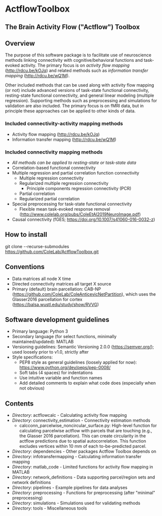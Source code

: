 # ActflowToolbox
## The Brain Activity Flow ("Actflow") Toolbox

## Overview
The purpose of this software package is to facilitate use of neuroscience methods linking connectivity with cognitive/behavioral functions and task-evoked activity. The primary focus is on _activity flow mapping_ (http://rdcu.be/kOJq) and related methods such as _information transfer mapping_ (http://rdcu.be/wQ1M).

Other included methods that can be used along with activity flow mapping (or not) include advanced versions of task-state functional connectivity, resting-state functional connectivity, and general linear modeling (multiple regression). Supporting methods such as preprocessing and simulations for validation are also included. The primary focus is on fMRI data, but in principle these approaches can be applied to other kinds of data.

### Included connectivity-activity mapping methods
* Activity flow mapping (http://rdcu.be/kOJq)
* Information transfer mapping (http://rdcu.be/wQ1M)

### Included connectivity mapping methods
* _All methods can be applied to resting-state or task-state data_
* Correlation-based functional connectivity
* Multiple regression and partial correlation function connectivity
	* Multiple regression connectivity
	* Regularized multiple regression connectivity
		* Principle components regression connectivity (PCR)
	* Partial correlation
	* Regularized partial correlation
* Special preprocessing for task-state functional connectivity
	* Flexible mean task-evoked response removal (http://www.colelab.org/pubs/ColeEtAl2019NeuroImage.pdf)
* Causal connectivity (fGES; https://doi.org/10.1007/s41060-016-0032-z)

## How to install

git clone --recurse-submodules https://github.com/ColeLab/ActflowToolbox.git

## Conventions
* Data matrices all node X time
* Directed connectivity matrices all target X source
* Primary (default) brain parcellation: CAB-NP (https://github.com/ColeLab/ColeAnticevicNetPartition), which uses the Glasser2016 parcellation for cortex (https://balsa.wustl.edu/study/show/RVVG)

## Software development guidelines
* Primary language: Python 3
* Secondary language (for select functions, minimally maintained/updated): MATLAB
* Versioning guidelines: Semantic Versioning 2.0.0 (https://semver.org/); used loosely prior to v1.0, strictly after
* Style specifications:
	* PEP8 style as general guidelines (loosely applied for now): https://www.python.org/dev/peps/pep-0008/
	* Soft tabs (4 spaces) for indentations
	* Use intuitive variable and function names
	* Add detailed comments to explain what code does (especially when not obvious)

## Contents
* _Directory_: actflowcalc - Calculating activity flow mapping
* _Directory_: connectivity_estimation - Connectivity estimation methods
	* calcconn_parcelwise_noncircular_surface.py: High-level function for calculating parcelwise actflow with parcels that are touching (e.g., the Glasser 2016 parcellation). This can create circularity in the actflow predictions due to spatial autocorrelation. This function excludes vertices within 10 mm of each to-be-predicted parcel.
* _Directory_: dependencies - Other packages Actflow Toolbox depends on
* _Directory_: infotransfermapping - Calculating information transfer mapping
* _Directory_: matlab_code - Limited functions for activity flow mapping in MATLAB
* _Directory_: network_definitions - Data supporting parcel/region sets and network definitions
* _Directory_: pipelines - Example pipelines for data analyses
* _Directory_: preprocessing - Functions for preprocessing (after "minimal" preprocessing)
* _Directory_: simulations - Simulations used for validating methods
* _Directory_: tools - Miscellaneous tools
